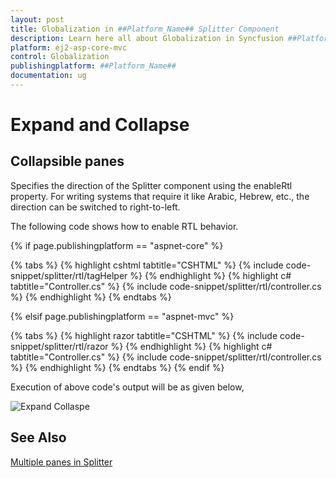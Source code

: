 ```yaml
---
layout: post
title: Globalization in ##Platform_Name## Splitter Component
description: Learn here all about Globalization in Syncfusion ##Platform_Name## Splitter component and more.
platform: ej2-asp-core-mvc
control: Globalization
publishingplatform: ##Platform_Name##
documentation: ug
---
```



# Expand and Collapse

## Collapsible panes

Specifies the direction of the Splitter component using the enableRtl property. For writing systems that require it like Arabic, Hebrew, etc., the direction can be switched to right-to-left.

The following code shows how to enable RTL behavior.

{% if page.publishingplatform == "aspnet-core" %}

{% tabs %}
{% highlight cshtml tabtitle="CSHTML" %}
{% include code-snippet/splitter/rtl/tagHelper %}
{% endhighlight %}
{% highlight c# tabtitle="Controller.cs" %}
{% include code-snippet/splitter/rtl/controller.cs %}
{% endhighlight %}
{% endtabs %}

{% elsif page.publishingplatform == "aspnet-mvc" %}

{% tabs %}
{% highlight razor tabtitle="CSHTML" %}
{% include code-snippet/splitter/rtl/razor %}
{% endhighlight %}
{% highlight c# tabtitle="Controller.cs" %}
{% include code-snippet/splitter/rtl/controller.cs %}
{% endhighlight %}
{% endtabs %}
{% endif %}



Execution of above code's output will be as given below,

![Expand Collaspe](./images/rtl.png)

## See Also

[Multiple panes in Splitter](./split-panes/)